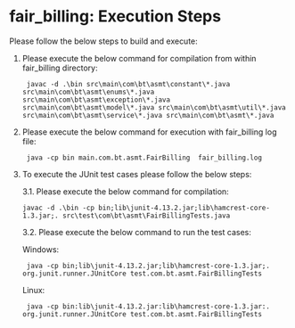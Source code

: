 # fair_billing: Execution Steps

Please follow the below steps to build and execute:

1. Please execute the below command for compilation from within fair_billing directory:
  
        javac -d .\bin src\main\com\bt\asmt\constant\*.java src\main\com\bt\asmt\enums\*.java src\main\com\bt\asmt\exception\*.java src\main\com\bt\asmt\model\*.java src\main\com\bt\asmt\util\*.java  src\main\com\bt\asmt\service\*.java src\main\com\bt\asmt\*.java

2. Please execute the below command for execution with fair_billing log file:
                
        java -cp bin main.com.bt.asmt.FairBilling  fair_billing.log

3. To execute the JUnit test cases please follow the below steps:
  
    3.1. Please execute the below command for compilation:
  
       javac -d .\bin -cp bin;lib\junit-4.13.2.jar;lib\hamcrest-core-1.3.jar;. src\test\com\bt\asmt\FairBillingTests.java
  
    3.2. Please execute the below command to run the test cases:
  
      Windows:
       
        java -cp bin;lib\junit-4.13.2.jar;lib\hamcrest-core-1.3.jar;. org.junit.runner.JUnitCore test.com.bt.asmt.FairBillingTests
       
      Linux:
   
        java -cp bin:lib\junit-4.13.2.jar:lib\hamcrest-core-1.3.jar:. org.junit.runner.JUnitCore test.com.bt.asmt.FairBillingTests
